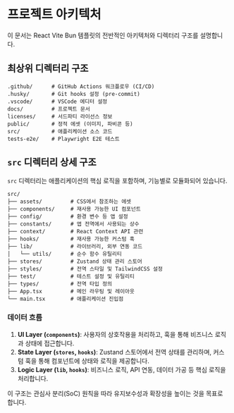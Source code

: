 # 프로젝트 아키텍처

이 문서는 React Vite Bun 템플릿의 전반적인 아키텍처와 디렉터리 구조를 설명합니다.

## 최상위 디렉터리 구조

```text
.github/      # GitHub Actions 워크플로우 (CI/CD)
.husky/       # Git hooks 설정 (pre-commit)
.vscode/      # VSCode 에디터 설정
docs/         # 프로젝트 문서
licenses/     # 서드파티 라이선스 정보
public/       # 정적 에셋 (이미지, 파비콘 등)
src/          # 애플리케이션 소스 코드
tests-e2e/    # Playwright E2E 테스트
```

## `src` 디렉터리 상세 구조

`src` 디렉터리는 애플리케이션의 핵심 로직을 포함하며, 기능별로 모듈화되어 있습니다.

```text
src/
├── assets/         # CSS에서 참조하는 에셋
├── components/     # 재사용 가능한 UI 컴포넌트
├── config/         # 환경 변수 등 앱 설정
├── constants/      # 앱 전역에서 사용되는 상수
├── context/        # React Context API 관련
├── hooks/          # 재사용 가능한 커스텀 훅
├── lib/            # 라이브러리, 외부 연동 코드
│   └── utils/      # 순수 함수 유틸리티
├── stores/         # Zustand 상태 관리 스토어
├── styles/         # 전역 스타일 및 TailwindCSS 설정
├── test/           # 테스트 설정 및 유틸리티
├── types/          # 전역 타입 정의
├── App.tsx         # 메인 라우팅 및 레이아웃
└── main.tsx        # 애플리케이션 진입점
```

### 데이터 흐름

1. **UI Layer (`components`)**: 사용자의 상호작용을 처리하고, 훅을 통해 비즈니스 로직과 상태에 접근합니다.
2. **State Layer (`stores`, `hooks`)**: Zustand 스토어에서 전역 상태를 관리하며, 커스텀 훅을 통해 컴포넌트에 상태와 로직을 제공합니다.
3. **Logic Layer (`lib`, `hooks`)**: 비즈니스 로직, API 연동, 데이터 가공 등 핵심 로직을 처리합니다.

이 구조는 관심사 분리(SoC) 원칙을 따라 유지보수성과 확장성을 높이는 것을 목표로 합니다.
